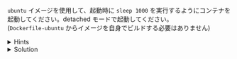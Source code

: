 `ubuntu` イメージを使用して、起動時に `sleep 1000` を実行するようにコンテナを起動してください。detached モードで起動してください。  
(`Dockerfile-ubuntu` からイメージを自身でビルドする必要はありません)


<details>
  <summary>Hints</summary>

`ubuntu` イメージでは `CMD` でデフォルトのコマンドだけが指定されているため、`docker container run` コマンドで `sleep 1000` を指定することで起動時コマンドをオーバーライドできます。

</details>

<details>
  <summary>Solution</summary>

`docker container run -d ubuntu sleep 1000`{{exec}} を実行します。

</details>